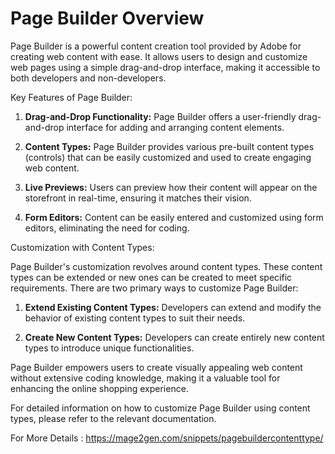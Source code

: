 # Page Builder Overview

Page Builder is a powerful content creation tool provided by Adobe for creating web content with ease. It allows users to design and customize web pages using a simple drag-and-drop interface, making it accessible to both developers and non-developers.

Key Features of Page Builder:

1. **Drag-and-Drop Functionality:** Page Builder offers a user-friendly drag-and-drop interface for adding and arranging content elements.

2. **Content Types:** Page Builder provides various pre-built content types (controls) that can be easily customized and used to create engaging web content.

3. **Live Previews:** Users can preview how their content will appear on the storefront in real-time, ensuring it matches their vision.

4. **Form Editors:** Content can be easily entered and customized using form editors, eliminating the need for coding.

Customization with Content Types:

Page Builder's customization revolves around content types. These content types can be extended or new ones can be created to meet specific requirements. There are two primary ways to customize Page Builder:

1. **Extend Existing Content Types:** Developers can extend and modify the behavior of existing content types to suit their needs.

2. **Create New Content Types:** Developers can create entirely new content types to introduce unique functionalities.

Page Builder empowers users to create visually appealing web content without extensive coding knowledge, making it a valuable tool for enhancing the online shopping experience.

For detailed information on how to customize Page Builder using content types, please refer to the relevant documentation.



For More Details : https://mage2gen.com/snippets/pagebuildercontenttype/